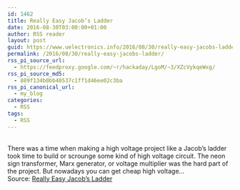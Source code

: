 ```yaml
---
id: 1462
title: Really Easy Jacob’s Ladder
date: 2016-08-30T03:00:00+01:00
author: RSS reader
layout: post
guid: https://www.uelectronics.info/2016/08/30/really-easy-jacobs-ladder/
permalink: /2016/08/30/really-easy-jacobs-ladder/
rss_pi_source_url:
  - https://feedproxy.google.com/~r/hackaday/LgoM/~3/XZcVykqeWxg/
rss_pi_source_md5:
  - 889f134b0bb40537c1ff1d46ee02c3ba
rss_pi_canonical_url:
  - my_blog
categories:
  - RSS
tags:
  - RSS
---
```

&#013;  
There was a time when making a high voltage project like a Jacob’s ladder took time to build or scrounge some kind of high voltage circuit. The neon sign transformer, Marx generator, or voltage multiplier was the hard part of the project. But nowadays you can get cheap high voltage…&#013;  
Source: <a href="https://feedproxy.google.com/~r/hackaday/LgoM/~3/XZcVykqeWxg/" target="_blank">Really Easy Jacob’s Ladder</a>